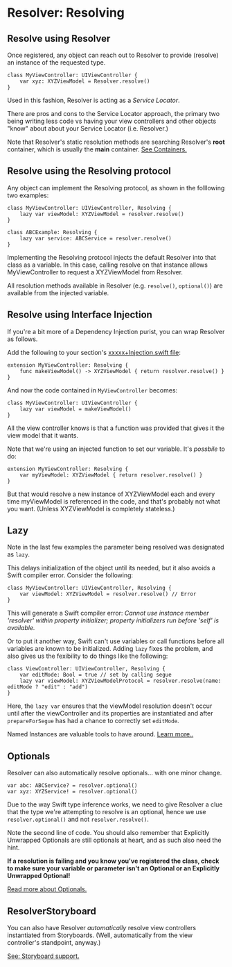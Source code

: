 #  Resolver: Resolving

## Resolve using Resolver

Once registered, any object can reach out to Resolver to provide (resolve) an instance of the requested type.

```
class MyViewController: UIViewController {
    var xyz: XYZViewModel = Resolver.resolve()
}
```

Used in this fashion, Resolver is acting as a *Service Locator*.

There are pros and cons to the Service Locator approach, the primary two being writing less code vs having your view controllers and other objects "know" about about your Service Locator (i.e. Resolver.)

Note that Resolver's static resolution methods are searching Resolver's **root** container, which is usually the **main** container. [See Containers.](Containers.md)

## Resolve using the Resolving protocol

Any object can implement the Resolving protocol, as shown in the folllowing two examples:

```
class MyViewController: UIViewController, Resolving {
    lazy var viewModel: XYZViewModel = resolver.resolve()
}

class ABCExample: Resolving {
    lazy var service: ABCService = resolver.resolve()
}
```

Implementing the Resolving protocol injects the default Resolver into that class as a variable. In this case, calling resolve on that instance allows MyViewController to request a XYZViewModel from Resolver.

All resolution methods available in Resolver (e.g. `resolve()`, `optional()`) are available from the injected variable.


## Resolve using Interface Injection

If you're a bit more of a Dependency Injection purist, you can wrap Resolver as follows.

Add the following to your section's [xxxxx+Injection.swift file](Registration.md#files):

```
extension MyViewController: Resolving {
    func makeViewModel() -> XYZViewModel { return resolver.resolve() }
}
```

And now the code contained in  `MyViewController` becomes:

```
class MyViewController: UIViewController {
    lazy var viewModel = makeViewModel()
}
```

All the view controller knows is that a function was provided that gives it the view model that it wants.

Note that we're using an injected function to set our variable. It's *possbile* to do:

```
extension MyViewController: Resolving {
    var myViewModel: XYZViewModel { return resolver.resolve() }
}
```

But that would resolve a new instance of XYZViewModel each and every time myViewModel is referenced in the code, and that's probably not what you want. (Unless XYZViewModel is completely stateless.)

## Lazy

Note in the last few examples the parameter being resolved was designated as `lazy`.

This delays initialization of the object until its needed, but it also avoids a Swift compiler error. Consider the following:

```
class MyViewController: UIViewController, Resolving {
    var viewModel: XYZViewModel = resolver.resolve() // Error
}
```

This will generate a Swift compiler error: *Cannot use instance member 'resolver' within property initializer; property initializers run before 'self' is available.*

Or to put it another way, Swift can't use variables or call functions before all variables are known to be initialized. Adding `lazy` fixes the problem, and also gives us the fexibility to do things like the following:

```
class ViewController: UIViewController, Resolving {
    var editMode: Bool = true // set by calling segue
    lazy var viewModel: XYZViewModelProtocol = resolver.resolve(name: editMode ? "edit" : "add")
}
```

Here, the `lazy var` ensures that the viewModel resolution doesn't occur until after the viewController and its properties are instantiated and after `prepareForSegue` has had a chance to correctly set `editMode`.

Named Instances are valuable tools to have around. [Learn more..](Names.md)

## Optionals

Resolver can also automatically resolve optionals... with one minor change.

```
var abc: ABCService? = resolver.optional()
var xyz: XYZService! = resolver.optional()
```

Due to the way Swift type inference works, we need to give Resolver a clue that the type we're attempting to resolve is an optional, hence we use `resolver.optional()` and not `resolver.resolve()`.

Note the second line of code. You should also remember that Explicitly Unwrapped Optionals are still optionals at heart, and as such also need the hint.

**If a resolution is failing and you know you've registered the class, check to make sure your variable or parameter isn't an Optional or an Explicitly Unwrapped Optional!**

[Read more about Optionals.](Optionals.md)


## ResolverStoryboard

You can also have Resolver *automatically* resolve view controllers instantiated from Storyboards. (Well, automatically from the view controller's standpoint, anyway.)

[See: Storyboard support.](Storyboards.md)

